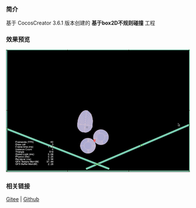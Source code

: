 ### 简介

基于 CocosCreator 3.6.1 版本创建的 **基于box2D不规则碰撞** 工程

### 效果预览
![image](../../../gif/202211/2022110303.gif)

### 相关链接
[Gitee](https://gitee.com/mirrors_cocos-creator/cocos-example-physics/tree/v3.x/2d/box2d/assets/cases/demo) | [Github](https://github.com/cocos/cocos-example-physics/tree/v3.x/2d/box2d/assets/cases/demo)